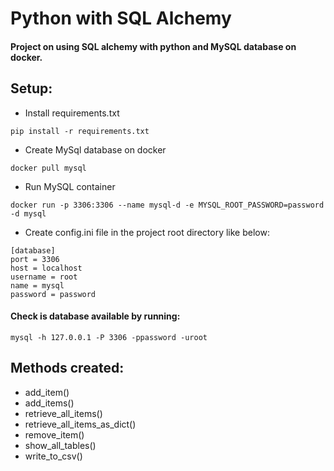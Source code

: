 # Python with SQL Alchemy

#### Project on using SQL alchemy with python and MySQL database on docker.

## Setup:
- Install requirements.txt
```commandline
pip install -r requirements.txt
```
- Create MySql database on docker
```commandline
docker pull mysql
```
- Run MySQL container
```commandline
docker run -p 3306:3306 --name mysql-d -e MYSQL_ROOT_PASSWORD=password -d mysql
```
- Create config.ini file in the project root directory like below:
```
[database]
port = 3306
host = localhost
username = root
name = mysql
password = password
```

#### Check is database available by running:
```commandline
mysql -h 127.0.0.1 -P 3306 -ppassword -uroot
```

## Methods created:
- add_item()
- add_items()
- retrieve_all_items()
- retrieve_all_items_as_dict()
- remove_item()
- show_all_tables()
- write_to_csv()
